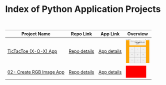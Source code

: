 # Index of Python Application Projects

<table>
  <thead>
    <tr>
        <th>Project Name</th>  
        <th>Repo Link</th> 
        <th>App Link</th>  
        <th>Overview</th>
    </tr>
  </thead>  
  <tbody>
    <tr>
      <td><a href="01- TicTacToe (X-O-X) App" target="_blank">TicTacToe (X-O-X) App</a></td>
      <td><a href="01- TicTacToe (X-O-X) App" target="_blank">Repo details</a></td>
      <td><a href="^#" target="_blank">App details</a></td>
      <td><img src="/01- TicTacToe (X-O-X) App/tictactoe.png" alt="tictactoe" height=79></td>
    </tr>
    <tr>
      <td><a href="02- Create RGB Image App" target="_blank">02- Create RGB Image App</a></td>
      <td><a href="02- Create RGB Image App" target="_blank">Repo details</a></td>
      <td><a href="^#" target="_blank">App details</a></td>
      <td><img src="/02- Create RGB Image App/RGB_Image.jpg" alt="tictactoe" height=39></td>
    </tr>
  </tbody>
</table>
